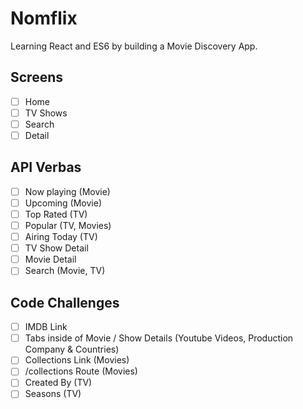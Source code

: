 # Nomflix

Learning React and ES6 by building a Movie Discovery App.

## Screens

- [ ] Home
- [ ] TV Shows
- [ ] Search
- [ ] Detail

## API Verbas

- [ ] Now playing (Movie)
- [ ] Upcoming (Movie)
- [ ] Top Rated (TV)
- [ ] Popular (TV, Movies)
- [ ] Airing Today (TV)
- [ ] TV Show Detail
- [ ] Movie Detail
- [ ] Search (Movie, TV)

## Code Challenges

- [ ] IMDB Link
- [ ] Tabs inside of Movie / Show Details (Youtube Videos, Production Company & Countries)
- [ ] Collections Link (Movies)
- [ ] /collections Route (Movies)
- [ ] Created By (TV)
- [ ] Seasons (TV)
